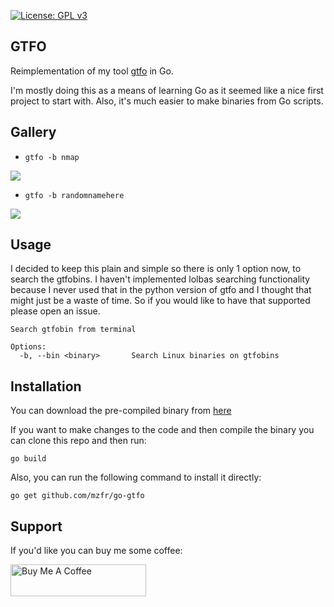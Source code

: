 [![License: GPL v3](https://img.shields.io/badge/License-GPLv3-blue.svg)](https://www.gnu.org/licenses/gpl-3.0)

## GTFO

Reimplementation of my tool [gtfo](https://github.com/mzfr/gtfo) in Go.

I'm mostly doing this as a means of learning Go as it seemed like a nice first project to start with. Also, it's much easier to make binaries from Go scripts.

## Gallery

* `gtfo -b nmap`

![](images/gtfo.png)

* `gtfo -b randomnamehere`

![](images/err.png)

## Usage

I decided to keep this plain and simple so there is only 1 option now, to search the gtfobins. I haven't implemented lolbas searching functionality because I never used that in the python version	of gtfo and I thought that might just be a waste of time. So if you would like to have that supported please open an issue.

```
Search gtfobin from terminal

Options:
  -b, --bin <binary>       Search Linux binaries on gtfobins
```

## Installation

You can download the pre-compiled binary from [here](https://github.com/mzfr/go-gtfo/releases)

If you want to make changes to the code and then compile the binary you can clone this repo and then run:

```
go build
```

Also, you can run the following command to install it directly:

```
go get github.com/mzfr/go-gtfo
```

## Support

If you'd like you can buy me some coffee:

<a href="https://www.buymeacoffee.com/mzfr" target="_blank"><img src="https://cdn.buymeacoffee.com/buttons/default-orange.png" alt="Buy Me A Coffee" style="height: 51px !important;width: 217px !important;" ></a>
